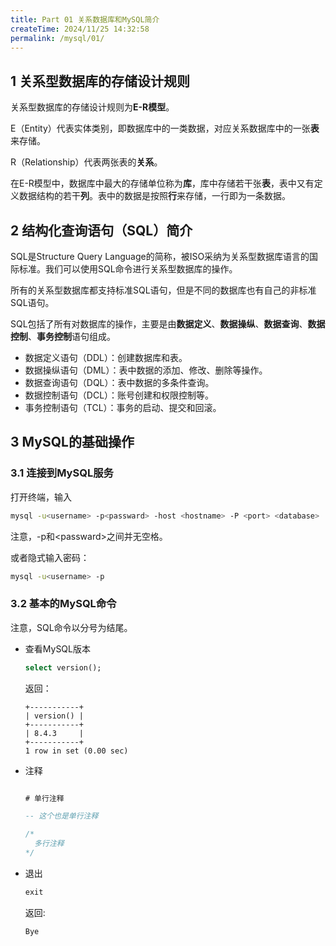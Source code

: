 ```yaml
---
title: Part 01 关系数据库和MySQL简介
createTime: 2024/11/25 14:32:58
permalink: /mysql/01/
---
```


## 1 关系型数据库的存储设计规则

关系型数据库的存储设计规则为**E-R模型**。

E（Entity）代表实体类别，即数据库中的一类数据，对应关系数据库中的一张**表**来存储。

R（Relationship）代表两张表的**关系**。

在E-R模型中，数据库中最大的存储单位称为**库**，库中存储若干张**表**，表中又有定义数据结构的若干**列**。表中的数据是按照**行**来存储，一行即为一条数据。

## 2 结构化查询语句（SQL）简介

SQL是Structure Query Language的简称，被ISO采纳为关系型数据库语言的国际标准。我们可以使用SQL命令进行关系型数据库的操作。

所有的关系型数据库都支持标准SQL语句，但是不同的数据库也有自己的非标准SQL语句。

SQL包括了所有对数据库的操作，主要是由**数据定义**、**数据操纵**、**数据查询**、**数据控制**、**事务控制**语句组成。

- 数据定义语句（DDL）：创建数据库和表。
- 数据操纵语句（DML）：表中数据的添加、修改、删除等操作。
- 数据查询语句（DQL）：表中数据的多条件查询。
- 数据控制语句（DCL）：账号创建和权限控制等。
- 事务控制语句（TCL）：事务的启动、提交和回滚。

## 3 MySQL的基础操作

### 3.1 连接到MySQL服务

打开终端，输入

```bash
mysql -u<username> -p<passward> -host <hostname> -P <port> <database>
```
注意，-p和\<passward\>之间并无空格。

或者隐式输入密码：

```bash
mysql -u<username> -p
```

### 3.2 基本的MySQL命令

注意，SQL命令以分号为结尾。


- 查看MySQL版本

  ```sql
  select version();
  ```

  返回：

  ```text
  +-----------+
  | version() |
  +-----------+
  | 8.4.3     |
  +-----------+
  1 row in set (0.00 sec)
  ```

- 注释
  
  ```sql

  # 单行注释

  -- 这个也是单行注释

  /*
    多行注释
  */

  ```

- 退出

  ```sql
  exit
  ```

  返回:

  ```text
  Bye
  ```